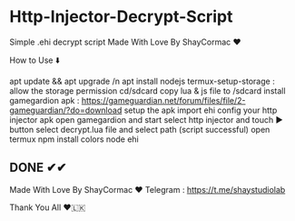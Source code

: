 # Http-Injector-Decrypt-Script
Simple .ehi decrypt script Made With Love By ShayCormac ❤️

How to Use ⬇️

apt update && apt upgrade /n
apt install nodejs
termux-setup-storage : allow the storage permission
cd/sdcard
copy lua & js file to /sdcard
install gamegardion apk : https://gameguardian.net/forum/files/file/2-gameguardian/?do=download
setup the apk
import ehi config your http injector apk
open gamegardion and start
select http injector and touch ▶️ button
select decrypt.lua file and select path (script successful)
open termux
npm install colors
node ehi

## DONE ✔✔


Made With Love By ShayCormac ❤️
Telegram : https://t.me/shaystudiolab

Thank You All ❤🇱🇰
